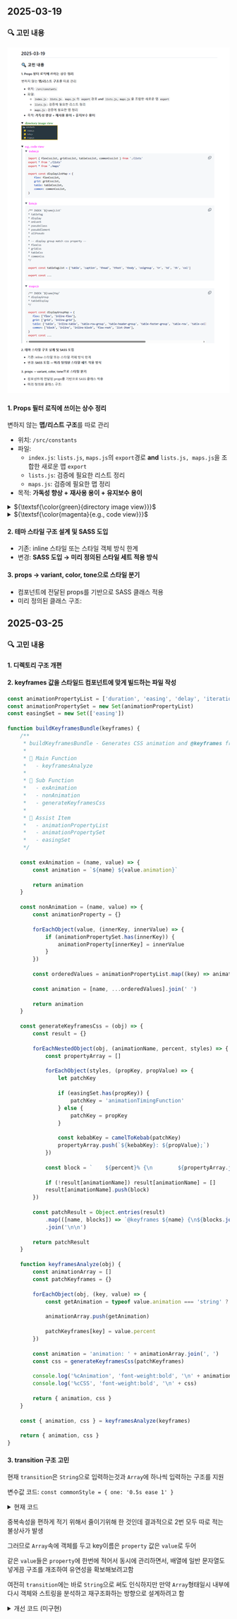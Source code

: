 ## 2025-03-19

### 🔍 고민 내용

![](./md_image/2025-03-20-00-26-46.png)

#### 1. Props 필터 로직에 쓰이는 상수 정리

변하지 않는 **맵/리스트 구조**를 따로 관리

-   위치: `/src/constants`
-   파일:
    -   `index.js`: `lists.js`, `maps.js`의 `export`경로 **and** `lists.js, maps.js`을 조합한 새로운 맵 `export`
    -   `lists.js`: 검증에 필요한 리스트 정리
    -   `maps.js`: 검증에 필요한 맵 정리
-   목적: **가독성 향상 + 재사용 용이 + 유지보수 용이**

<details> 
<summary> ${\textsf{\color{green}{directory image view}}}$ </summary>

![](./md_image/2025-03-20-00-14-23.png)

</details>

<details> 
<summary> ${\textsf{\color{magenta}{e.g., code view}}}$ </summary>

> <details>
> <summary> ${\textsf{\color{magenta}{index.js}}}$ </summary>
>
> ```javascript
> import { flexCssList, gridCssList, tableCssList, commonCssList } from './lists'
> export * from './lists'
> export * from './maps'
>
> export const displayListMap = {
>     flex: flexCssList,
>     grid: gridCssList,
>     table: tableCssList,
>     common: commonCssList,
> }
> ```
>
> </details>
>
> <details>
> <summary> ${\textsf{\color{magenta}{lists.js}}}$ </summary>
>
> ```javascript
> /** INDEX `${name}List`
> * tableTag
> * display
> * onEvent
> * pseudoClass
> * pseudoElement
> * allPseudo
> *
> * -- display group match css property --
> * flexCss
> * gridCss
> * tableCss
> * commonCss
> */
>
> export const tableTagList = ['table', 'caption', 'thead', 'tfoot', 'tbody', 'colgroup', 'tr', 'td', 'th', 'col']
>
> export const ...
> ```
>
> </details>
>
> <details>
> <summary> ${\textsf{\color{magenta}{maps.js}}}$ </summary>
>
> ```javascript
> /** INDEX `${name}Map`
> * displayGroup
> * tableDisplay
> */
>
> export const displayGroupMap = {
>    flex: ['flex', 'inline-flex'],
>    grid: ['grid', 'inline-grid'],
>    table: ['table', 'inline-table', 'table-row-group', 'table-header-group', 'table-footer-group', 'table-row', 'table-cell', 'table-column', 'table-column-group', 'table-caption'],
>    common: ['block', 'inline', 'inline-block', 'flow-root', 'list-item'],
> }
> export const ...
> ```
>
> </details>

</details>

#### 2. 테마 스타일 구조 설계 및 SASS 도입

-   기존: inline 스타일 또는 스타일 객체 방식 한계
-   변경: **SASS 도입 → 미리 정의된 스타일 세트 적용 방식**

#### 3. props → variant, color, tone으로 스타일 분기

-   컴포넌트에 전달된 props를 기반으로 SASS 클래스 적용
-   미리 정의된 클래스 구조:

## 2025-03-25

### 🔍 고민 내용

#### 1. 디렉토리 구조 개편

#### 2. keyframes 값을 스타일드 컴포넌트에 맞게 빌드하는 파일 작성

```js
const animationPropertyList = ['duration', 'easing', 'delay', 'iteration', 'direction', 'fillMode', 'playState']
const animationPropertySet = new Set(animationPropertyList)
const easingSet = new Set(['easing'])

function buildKeyframesBundle(keyframes) {
    /**
     * buildKeyframesBundle - Generates CSS animation and @keyframes from JS object input.
     *
     * 🔹 Main Function
     *   - keyframesAnalyze
     *
     * 🔸 Sub Function
     *   - exAnimation
     *   - nonAnimation
     *   - generateKeyframesCss
     *
     * 🔧 Assist Item
     *   - animationPropertyList
     *   - animationPropertySet
     *   - easingSet
     */

    const exAnimation = (name, value) => {
        const animation = `${name} ${value.animation}`

        return animation
    }

    const nonAnimation = (name, value) => {
        const animationProperty = {}

        forEachObject(value, (innerKey, innerValue) => {
            if (animationPropertySet.has(innerKey)) {
                animationProperty[innerKey] = innerValue
            }
        })

        const orderedValues = animationPropertyList.map((key) => animationProperty[key]).filter((value) => value !== undefined)

        const animation = [name, ...orderedValues].join(' ')

        return animation
    }

    const generateKeyframesCss = (obj) => {
        const result = {}

        forEachNestedObject(obj, (animationName, percent, styles) => {
            const propertyArray = []

            forEachObject(styles, (propKey, propValue) => {
                let patchKey

                if (easingSet.has(propKey)) {
                    patchKey = 'animationTimingFunction'
                } else {
                    patchKey = propKey
                }

                const kebabKey = camelToKebab(patchKey)
                propertyArray.push(`${kebabKey}: ${propValue};`)
            })

            const block = `    ${percent}% {\n        ${propertyArray.join('\n        ')}\n    }`

            if (!result[animationName]) result[animationName] = []
            result[animationName].push(block)
        })

        const patchResult = Object.entries(result)
            .map(([name, blocks]) => `@keyframes ${name} {\n${blocks.join('\n')}\n}`)
            .join('\n\n')

        return patchResult
    }

    function keyframesAnalyze(obj) {
        const animationArray = []
        const patchKeyframes = {}

        forEachObject(obj, (key, value) => {
            const getAnimation = typeof value.animation === 'string' ? exAnimation(key, value) : nonAnimation(key, value)

            animationArray.push(getAnimation)

            patchKeyframes[key] = value.percent
        })

        const animation = 'animation: ' + animationArray.join(', ')
        const css = generateKeyframesCss(patchKeyframes)

        console.log('%cAnimation', 'font-weight:bold', '\n' + animation)
        console.log('%cCSS', 'font-weight:bold', '\n' + css)

        return { animation, css }
    }

    const { animation, css } = keyframesAnalyze(keyframes)

    return { animation, css }
}
```

#### 3. transition 구조 고민

현재 `transition`은 `String`으로 입력하는것과 `Array`에 하나씩 입력하는 구조를 지원

변수값 코드: `const commonStyle = { one: '0.5s ease 1' }`

<details>
<summary> 현재 코드 </summary>

```js
transition: 'color 3s ease-in 1',
transition: [`color ${commonStyle.one}`, `background-color ${commonStyle.one}`],
```

</details>

중복속성을 편하게 적기 위해서 줄이기위해 한 것인데 결과적으로 2번 모두 따로 적는 불상사가 발생

그러므로 `Array`속에 객체를 두고 key이름은 `property` 값은 `value`로 두어

같은 `value`들은 `property`에 한번에 적어서 동시에 관리하면서, 배열에 일반 문자열도 넣게끔 구조를 개조하여 유연성을 확보해보려고함

여전히 `transition`에는 바로 `String`으로 써도 인식하지만 만약 `Array`형태일시 내부에 다시 객체와 스트링을 분석하고 재구조화하는 방향으로 설계하려고 함

<details>
<summary> 개선 코드 (미구현) </summary>

```js
transition: [{ property: 'color, backgroundColor', value: commonStyle.one }, `font-size 0.3s ease-in-out`]

// result: transition: color 0.5s ease 1, background-color 0.5s ease 1, font-size 0.3s ease-in-out;
```

</details>
